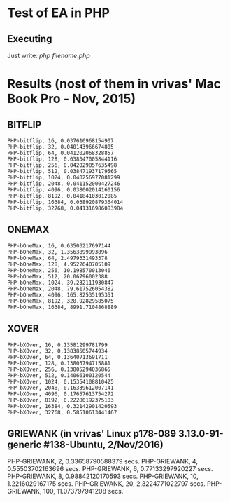 # Test of EA in PHP
## Executing
Just write:
 *php filename.php*

# Results (nost of them in vrivas' Mac Book Pro - Nov, 2015)
## BITFLIP

    PHP-bitflip, 16, 0.037616968154907
    PHP-bitflip, 32, 0.040143966674805
    PHP-bitflip, 64, 0.041202068328857
    PHP-bitflip, 128, 0.038347005844116
    PHP-bitflip, 256, 0.042029857635498
    PHP-bitflip, 512, 0.038471937179565
    PHP-bitflip, 1024, 0.040256977081299
    PHP-bitflip, 2048, 0.041152000427246
    PHP-bitflip, 4096, 0.038002014160156
    PHP-bitflip, 8192, 0.04184103012085
    PHP-bitflip, 16384, 0.038920879364014
    PHP-bitflip, 32768, 0.041316986083984

## ONEMAX
    PHP-bOneMax, 16, 0.63503217697144
    PHP-bOneMax, 32, 1.3563899993896
    PHP-bOneMax, 64, 2.4979331493378
    PHP-bOneMax, 128, 4.9522640705109
    PHP-bOneMax, 256, 10.198570013046
    PHP-bOneMax, 512, 20.06796002388
    PHP-bOneMax, 1024, 39.232111930847
    PHP-bOneMax, 2048, 79.617526054382
    PHP-bOneMax, 4096, 165.82535195351
    PHP-bOneMax, 8192, 328.92829585075
    PHP-bOneMax, 16384, 8991.7104868889

## XOVER
    PHP-bXOver, 16, 0.13581299781799
    PHP-bXOver, 32, 0.13838505744934
    PHP-bXOver, 64, 0.13640713691711
    PHP-bXOver, 128, 0.13805794715881
    PHP-bXOver, 256, 0.13805294036865
    PHP-bXOver, 512, 0.14066100120544
    PHP-bXOver, 1024, 0.15354108810425
    PHP-bXOver, 2048, 0.16339612007141
    PHP-bXOver, 4096, 0.17657613754272
    PHP-bXOver, 8192, 0.22280192375183
    PHP-bXOver, 16384, 0.32142901420593
    PHP-bXOver, 32768, 0.58510613441467

## GRIEWANK (in vrivas' Linux p178-089 3.13.0-91-generic #138-Ubuntu, 2/Nov/2016)
  PHP-GRIEWANK, 2, 0.33658790588379 secs.
  PHP-GRIEWANK, 4, 0.55503702163696 secs.
  PHP-GRIEWANK, 6, 0.77133297920227 secs.
  PHP-GRIEWANK, 8, 0.98842120170593 secs.
  PHP-GRIEWANK, 10, 1.2216029167175 secs.
  PHP-GRIEWANK, 20, 2.3224771022797 secs.
  PHP-GRIEWANK, 100, 11.073797941208 secs.

